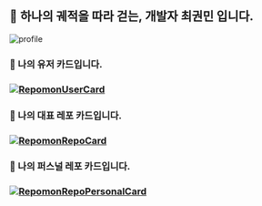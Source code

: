 ## 📯 하나의 궤적을 따라 걷는, 개발자 최권민 입니다.
![profile](https://avatars.githubusercontent.com/u/109326426?v=4)

### 🥇 나의 유저 카드입니다.

### [![RepomonUserCard](https://repomon.kr/card/user?userId=5)](https://repomon.kr/user/5)

### 🥈 나의 대표 레포 카드입니다.

### [![RepomonRepoCard](https://repomon.kr/card/repo?repoId=31)](https://repomon.kr/repo/31)

### 🥉 나의 퍼스널 레포 카드입니다.

### [![RepomonRepoPersonalCard](https://repomon.kr/card/repo_personal?repoId=31&userId=5)](https://repomon.kr/repo/31)
